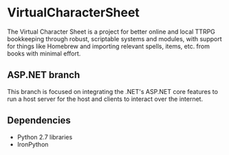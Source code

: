 # VirtualCharacterSheet
The Virtual Character Sheet is a project for better online and local TTRPG bookkeeping through robust, scriptable systems and modules, with support for things like Homebrew and importing relevant spells, items, etc. from books with minimal effort.

## ASP.NET branch

This branch is focused on integrating the .NET's ASP.NET core features to run a host server for the host and clients to interact over the internet.

## Dependencies
- Python 2.7 libraries
- IronPython
